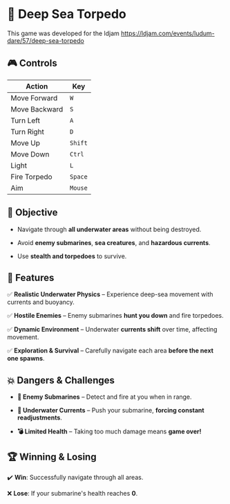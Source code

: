 # **🔱 Deep Sea Torpedo**

This game was developed for the ldjam https://ldjam.com/events/ludum-dare/57/deep-sea-torpedo

## **🎮 Controls**

| Action          | Key  |
|---------------|------|
| Move Forward  | `W`  |
| Move Backward | `S`  |
| Turn Left     | `A`  |
| Turn Right    | `D`  |
| Move Up       | `Shift` |
| Move Down     | `Ctrl` |
| Light         | `L` |
| Fire Torpedo  | `Space` |
| Aim           | `Mouse` |

## **🎯 Objective**

- Navigate through **all underwater areas** without being destroyed.

- Avoid **enemy submarines**, **sea creatures**, and **hazardous currents**.

- Use **stealth and torpedoes** to survive.


## **🌊 Features**

✅ **Realistic Underwater Physics** – Experience deep-sea movement with currents and buoyancy.

✅ **Hostile Enemies** – Enemy submarines **hunt you down** and fire torpedoes.

✅ **Dynamic Environment** – Underwater **currents shift** over time, affecting movement.

✅ **Exploration & Survival** – Carefully navigate each area **before the next one spawns**.


## **💥 Dangers & Challenges**

- **🔴 Enemy Submarines** – Detect and fire at you when in range.

- **🌊 Underwater Currents** – Push your submarine, **forcing constant readjustments**.

- **💣 Limited Health** – Taking too much damage means **game over!**


## **🏆 Winning & Losing**

✔️ **Win**: Successfully navigate through all areas.

❌ **Lose**: If your submarine's health reaches **0**.

